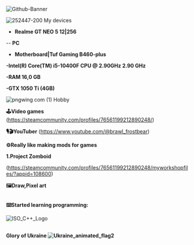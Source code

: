  ![Github-Banner](https://github.com/user-attachments/assets/d478bad1-1f44-4422-aa9a-d926d034f91b)




![252447-200](https://github.com/user-attachments/assets/01a04ad6-025d-4597-932a-ab9d5dc6a223)
 My devices

- <b>Realme GT NEO 5 12|256</b>

-- <b>PC

- Motherboard|Tuf Gaming B460-plus

-Intel(R) Core(TM) i5-10400F CPU @ 2.90GHz   2.90 GHz

-RAM 16,0 GB

-GTX 1050 Ti (4GB)


</b> 

 ![pngwing com (1)](https://github.com/user-attachments/assets/67b9bb2a-53f5-48cc-9f8c-6478776dcdbb)
Hobby

<b>🕹️Video games</b> <a>(https://steamcommunity.com/profiles/76561199212890248/)</a>

<b>🎙🎬YouTuber</b> <a>(https://www.youtube.com/@brawl_frostbear)</a>

<b>⚙️Really like making mods for games</b> 

<b>1.Project Zomboid</b> 

<a>(https://steamcommunity.com/profiles/76561199212890248/myworkshopfiles/?appid=108600)</a>

<b>🖼️Draw,Pixel art </b>
##
<b>⌨️Started learning programming:</b> 

![ISO_C++_Logo](https://github.com/user-attachments/assets/15414487-d6c7-436e-8454-2ba7dbe66075)
##
<b>Glory of Ukraine ![Ukraine_animated_flag2](https://github.com/user-attachments/assets/5905754b-6b02-44e0-bef4-d45cfce02d70)</b>


